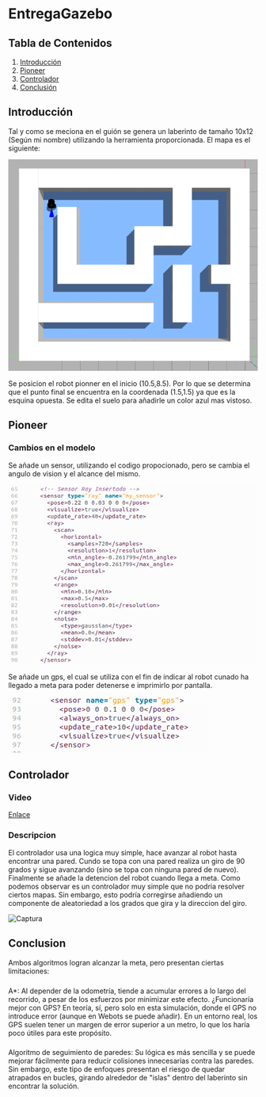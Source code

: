 # EntregaGazebo
## Tabla de Contenidos
1. [Introducción](#Introduccion)
2. [Pioneer](#Pioneer)
3. [Controlador](#Controlador)
4. [Conclusión](#i4)
## Introducción <a name="Introduccion"></a>
Tal y como se meciona en el guión se genera un laberinto de tamaño 10x12 (Según mi nombre) utilizando la herramienta proporcionada. El mapa es el siguiente:

![Captura](images/mapa.png)

Se posicion el robot pionner en el inicio (10.5,8.5). Por lo que se determina que el punto final se encuentra en la coordenada (1.5,1.5) ya que es la esquina opuesta. Se edita el suelo para añadirle un color azul mas vistoso.

## Pioneer <a name="Pioneer"></a>

### Cambios en el modelo 

Se añade un sensor, utilizando el codigo propocionado, pero se cambia el angulo de vision y el alcance del mismo.  

![Captura](images/sensor_add.png)

Se añade un gps, el cual se utiliza con el fin de indicar al robot cunado ha llegado a meta para poder detenerse e imprimirlo por pantalla. 

![Captura](images/gps_add.png)

## Controlador <a name="Controlador"></a>
### Video
[Enlace](https://youtu.be/X8nPELdxMe0)
### Descripcion
El controlador usa una logica muy simple, hace avanzar al robot hasta encontrar una pared. Cundo se topa con una pared realiza un giro de 90 grados y sigue avanzando (sino se topa con ninguna pared de nuevo). Finalmente se añade la detencion del robot cuando llega a meta. Como podemos observar es un controlador muy simple que no podria resolver ciertos mapas. Sin embargo, esto podría corregirse añadiendo un componente de aleatoriedad a los grados que gira y la direccion del giro. 

![Captura](Images/TerminalSigueParedes.png)

## Conclusion <a name="i4"></a>
Ambos algoritmos logran alcanzar la meta, pero presentan ciertas limitaciones:
### 
A*: Al depender de la odometría, tiende a acumular errores a lo largo del recorrido, a pesar de los esfuerzos por minimizar este efecto. ¿Funcionaría mejor con GPS? En teoría, sí, pero solo en esta simulación, donde el GPS no introduce error (aunque en Webots se puede añadir). En un entorno real, los GPS suelen tener un margen de error superior a un metro, lo que los haría poco útiles para este propósito.
### 
Algoritmo de seguimiento de paredes: Su lógica es más sencilla y se puede mejorar fácilmente para reducir colisiones innecesarias contra las paredes. Sin embargo, este tipo de enfoques presentan el riesgo de quedar atrapados en bucles, girando alrededor de "islas" dentro del laberinto sin encontrar la solución.

